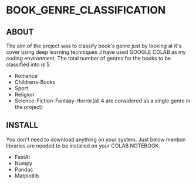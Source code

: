 # BOOK_GENRE_CLASSIFICATION
## ABOUT
The aim of the project was to classify book's genre just by looking at it's cover using deep learning techniques .I have used GOOGLE COLAB as my coding environment.
The total number of genres for the books to be classified into is 5. 
- Romance
- Childrens-Books
- Sport
- Religion
- Science-Fiction-Fantasy-Horror(all 4 are considered as a single genre in the project)

## INSTALL
  You don't need to download anything on your system. Just below mention libraries are needed to be installed on your COLAB NOTEBOOK.
- FastAi
- Numpy
- Pandas
- Matplotlib
